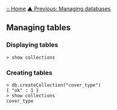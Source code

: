 [⌂ Home](../../README.md)
[▲ Previous: Managing databases](managing_databases.md)

## Managing tables

### Displaying tables

```
> show collections
```

### Creating tables

```
> db.createCollection("cover_type")
{ "ok" : 1 }
> show collections
cover_type
```
